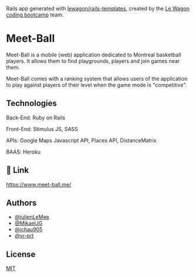 Rails app generated with [lewagon/rails-templates](https://github.com/lewagon/rails-templates), created by the [Le Wagon coding bootcamp](https://www.lewagon.com) team.

# Meet-Ball

Meet-Ball is a mobile (web) application dedicated to Montreal basketball players. It allows them to find playgrounds, players and join games near them.

Meet-Ball comes with a ranking system that allows users of the application to play against players of their level when the game mode is "competitive".

## Technologies

Back-End: Ruby on Rails

Front-End: Stimulus JS, SASS

APIs: Google Maps Javascript API, Places API, DistanceMatrix

BAAS: Heroku
## 🔗 Link
https://www.meet-ball.me/
## Authors

- [@julienLeMee](https://github.com/julienLeMee)
- [@MikaelJG](https://github.com/MikaelJG)
- [@jchau905](https://github.com/jchau905)
- [@vr-prt](https://github.com/vr-prt)

## License

[MIT](https://choosealicense.com/licenses/mit/)
